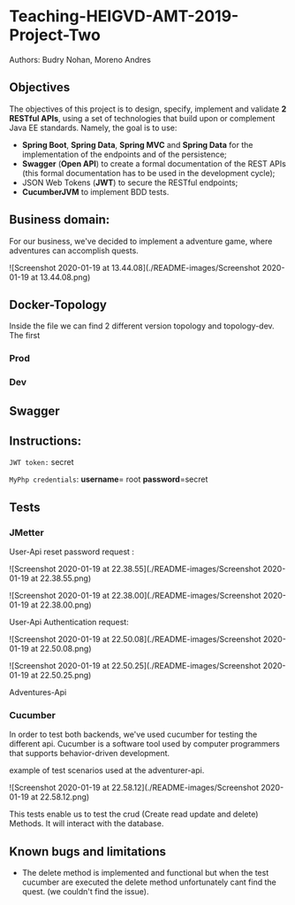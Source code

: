 # Teaching-HEIGVD-AMT-2019-Project-Two
Authors: Budry Nohan, Moreno Andres

## Objectives

The objectives of this project is to design, specify, implement and validate **2 RESTful APIs**, using a set of technologies that build upon or complement Java EE standards. Namely, the goal is to use:

* **Spring Boot**, **Spring Data**, **Spring MVC** and **Spring Data** for the implementation of the endpoints and of the persistence;
* **Swagger** (**Open API**) to create a formal documentation of the REST APIs (this formal documentation has to be used in the development cycle);
* JSON Web Tokens (**JWT**) to secure the RESTful endpoints;
* **CucumberJVM** to implement BDD tests.

## Business domain:

For our business, we've decided to implement a adventure game, where adventures can accomplish quests. 

![Screenshot 2020-01-19 at 13.44.08](./README-images/Screenshot 2020-01-19 at 13.44.08.png)

## Docker-Topology

Inside the file we can find 2 different version topology and topology-dev. The first 



### Prod



### Dev



## Swagger 



## Instructions:

`JWT token:` secret

`MyPhp credentials`:  **username**= root  **password**=secret



## Tests

### JMetter

User-Api  reset password request :

![Screenshot 2020-01-19 at 22.38.55](./README-images/Screenshot 2020-01-19 at 22.38.55.png)

![Screenshot 2020-01-19 at 22.38.00](./README-images/Screenshot 2020-01-19 at 22.38.00.png)



User-Api Authentication request:

![Screenshot 2020-01-19 at 22.50.08](./README-images/Screenshot 2020-01-19 at 22.50.08.png)

![Screenshot 2020-01-19 at 22.50.25](./README-images/Screenshot 2020-01-19 at 22.50.25.png)



Adventures-Api 



### Cucumber

In order to test both backends, we've used cucumber for testing the different api. Cucumber is a software tool used by computer programmers that supports behavior-driven development.  

example of  test scenarios used at the adventurer-api.

![Screenshot 2020-01-19 at 22.58.12](./README-images/Screenshot 2020-01-19 at 22.58.12.png)

This tests enable us to test the crud (Create read update and delete) Methods. It will interact with the database. 





## **Known bugs and limitations**

- The delete method is implemented and functional but when the test cucumber are executed the delete method unfortunately cant find the quest. (we couldn't find the issue).


